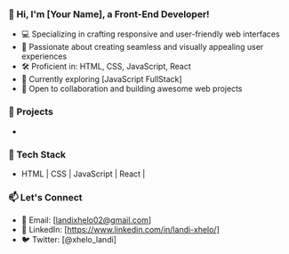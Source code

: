 ### 👋 Hi, I'm [Your Name], a Front-End Developer!

- 💻 Specializing in crafting responsive and user-friendly web interfaces
- 🚀 Passionate about creating seamless and visually appealing user experiences
- 🛠️ Proficient in: HTML, CSS, JavaScript, React
- 🌱 Currently exploring [JavaScript FullStack]
- 🤝 Open to collaboration and building awesome web projects

### 🚀 Projects

- 

### 🔧 Tech Stack

- HTML | CSS | JavaScript | React | 


### 📫 Let's Connect

- 📧 Email: [landixhelo02@gmail.com]
- 💼 LinkedIn: [https://www.linkedin.com/in/landi-xhelo/]
- 🐦 Twitter: [@xhelo_landi]
